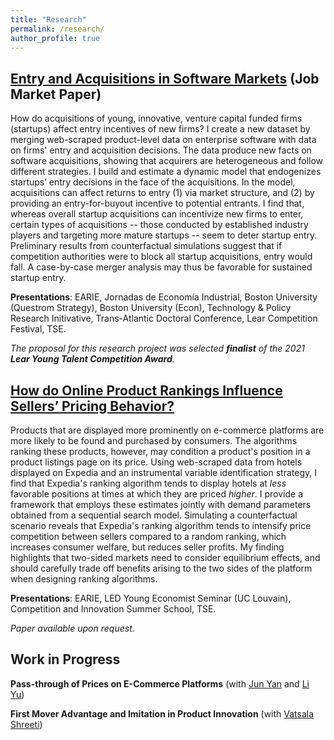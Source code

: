 ```yaml
---
title: "Research"
permalink: /research/
author_profile: true
---
```



## [Entry and Acquisitions in Software Markets](https://luiseeisfeld.github.io/assets/docs/JMP_Eisfeld_TSE.pdf) (Job Market Paper)

How do acquisitions of young, innovative, venture capital funded firms (startups) affect entry incentives of new firms? I create a new dataset by merging web-scraped product-level data on enterprise software with data on firms' entry and acquisition decisions. The data produce new facts on software acquisitions, showing that acquirers are heterogeneous and follow different strategies. I build and estimate a dynamic model that endogenizes startups’ entry decisions in the face of the acquisitions. In the model, acquisitions can affect returns to entry (1) via market structure, and (2) by providing an entry-for-buyout incentive to potential entrants. I find that, whereas overall startup acquisitions can incentivize new firms to enter, certain types of acquisitions -- those conducted by established industry players and targeting more mature startups -- seem to deter startup entry. Preliminary results from counterfactual simulations suggest that if competition authorities were to block all startup acquisitions, entry would fall. A case-by-case merger analysis may thus be favorable for sustained startup entry.
 
**Presentations**: EARIE, Jornadas de Economía Industrial, Boston University (Questrom Strategy), Boston University (Econ), Technology & Policy Research Initivative, Trans-Atlantic Doctoral Conference, Lear Competition Festival, TSE.

_The proposal for this research project was selected **finalist** of the 2021 **Lear Young Talent Competition Award**._

## [How do Online Product Rankings Influence Sellers’ Pricing Behavior?](https://luiseeisfeld.github.io/assets/docs/HotelRankings_Eisfeld_TSE.pdf)

Products that are displayed more prominently on e-commerce platforms are more likely to be found and purchased by consumers. The algorithms ranking these products, however, may condition a product's position in a product listings page on its price. Using web-scraped data from hotels displayed on Expedia and an instrumental variable identification strategy, I find that Expedia's ranking algorithm tends to display hotels at _less_ favorable positions at times at which they are priced _higher_. I provide a framework that employs these estimates jointly with demand parameters obtained from a sequential search model. Simulating a counterfactual scenario reveals that Expedia's ranking algorithm tends to intensify price competition between sellers compared to a random ranking, which increases consumer welfare, but reduces seller profits. My finding highlights that two-sided markets need to consider equilibrium effects, and should carefully trade off benefits arising to the two sides of the platform when designing ranking algorithms. 

**Presentations**: EARIE, LED Young Economist Seminar (UC Louvain), Competition and Innovation Summer School, TSE.

_Paper available upon request._

## Work in Progress

**Pass-through of Prices on E-Commerce Platforms** (with [Jun Yan](https://sites.google.com/view/jun-yan) and [Li Yu](https://liyu0510.github.io))

**First Mover Advantage and Imitation in Product Innovation** (with [Vatsala Shreeti](https://www.vatsalashreeti.com))


